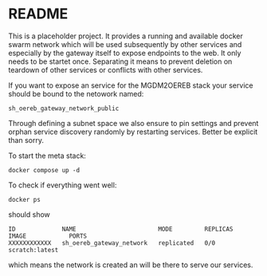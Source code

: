# README

This is a placeholder project. It provides a running and available docker swarm network which will be used subsequently by
other services and especially by the gateway itself to expose endpoints to the web. It only needs to be startet once.
Separating it means to prevent deletion on teardown of other services or conflicts with other services.

If you want to expose an service for the MGDM2OEREB stack your service should be bound to the netowork named:

```
sh_oereb_gateway_network_public
```

Through defining a subnet space we also ensure to pin settings and prevent orphan service discovery randomly by restarting
services. Better be explicit than sorry.

To start the meta stack:

```shell
docker compose up -d
```

To check if everything went well:

```shell
docker ps
```

should show

```
ID             NAME                       MODE         REPLICAS   IMAGE            PORTS
XXXXXXXXXXXX   sh_oereb_gateway_network   replicated   0/0        scratch:latest
```

which means the network is created an will be there to serve our services.

